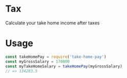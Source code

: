 # Tax
Calculate your take home income after taxes

# Usage
```javascript
const takeHomePay = require('take-home-pay')
const myGrossSalary = 170000
const myTakeHomeSalary = takeHomePay(myGrossSalary)
// => 134283.5
```
